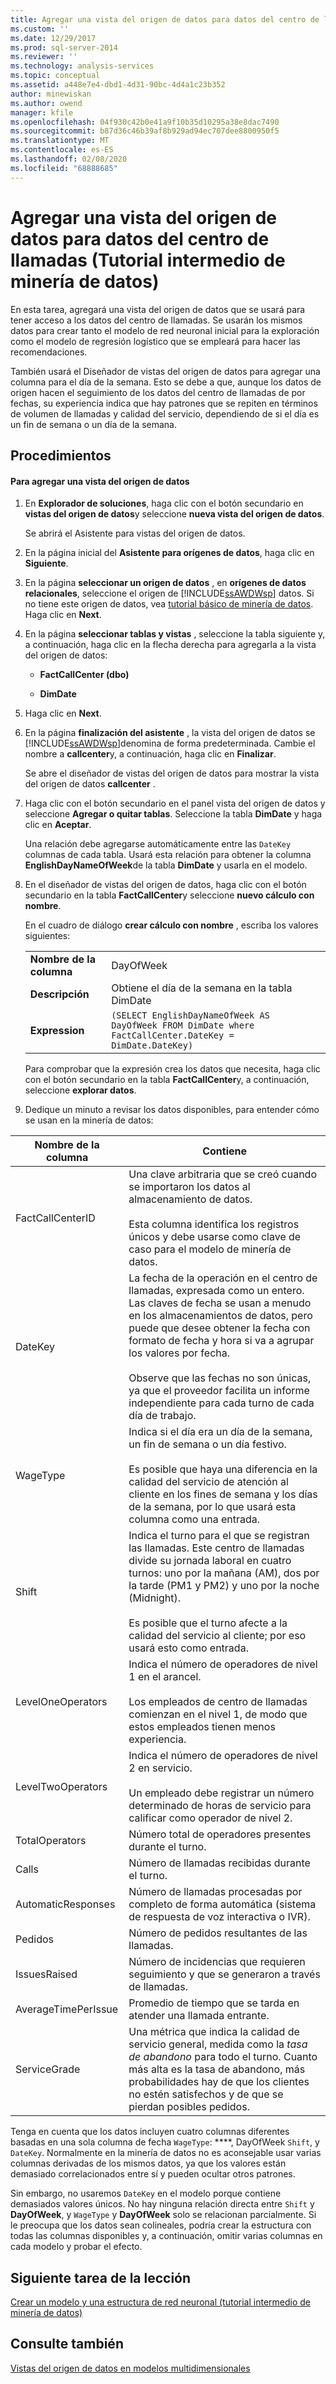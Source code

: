 ```yaml
---
title: Agregar una vista del origen de datos para datos del centro de llamadas (tutorial intermedio de minería de datos) | Microsoft Docs
ms.custom: ''
ms.date: 12/29/2017
ms.prod: sql-server-2014
ms.reviewer: ''
ms.technology: analysis-services
ms.topic: conceptual
ms.assetid: a448e7e4-dbd1-4d31-90bc-4d4a1c23b352
author: minewiskan
ms.author: owend
manager: kfile
ms.openlocfilehash: 04f930c42b0e41a9f10b35d10295a38e8dac7490
ms.sourcegitcommit: b87d36c46b39af8b929ad94ec707dee8800950f5
ms.translationtype: MT
ms.contentlocale: es-ES
ms.lasthandoff: 02/08/2020
ms.locfileid: "68888685"
---
```

# <a name="adding-a-data-source-view-for-call-center-data-intermediate-data-mining-tutorial"></a>Agregar una vista del origen de datos para datos del centro de llamadas (Tutorial intermedio de minería de datos)
  En esta tarea, agregará una vista del origen de datos que se usará para tener acceso a los datos del centro de llamadas. Se usarán los mismos datos para crear tanto el modelo de red neuronal inicial para la exploración como el modelo de regresión logístico que se empleará para hacer las recomendaciones.  
  
 También usará el Diseñador de vistas del origen de datos para agregar una columna para el día de la semana. Esto se debe a que, aunque los datos de origen hacen el seguimiento de los datos del centro de llamadas de por fechas, su experiencia indica que hay patrones que se repiten en términos de volumen de llamadas y calidad del servicio, dependiendo de si el día es un fin de semana o un día de la semana.  
  
## <a name="procedures"></a>Procedimientos  
  
#### <a name="to-add-a-data-source-view"></a>Para agregar una vista del origen de datos  
  
1.  En **Explorador de soluciones**, haga clic con el botón secundario en **vistas del origen de datos**y seleccione **nueva vista del origen de datos**.  
  
     Se abrirá el Asistente para vistas del origen de datos.  
  
2.  En la página inicial del **Asistente para orígenes de datos**, haga clic en **Siguiente**.  
  
3.  En la página **seleccionar un origen de datos** , en **orígenes de datos relacionales**, seleccione el origen de [!INCLUDE[ssAWDWsp](../includes/ssawdwsp-md.md)] datos. Si no tiene este origen de datos, vea [tutorial básico de minería de datos](../../2014/tutorials/basic-data-mining-tutorial.md). Haga clic en **Next**.  
  
4.  En la página **seleccionar tablas y vistas** , seleccione la tabla siguiente y, a continuación, haga clic en la flecha derecha para agregarla a la vista del origen de datos:  
  
    -   **FactCallCenter (dbo)**  
  
    -   **DimDate**  
  
5.  Haga clic en **Next**.  
  
6.  En la página **finalización del asistente** , la vista del origen de datos se [!INCLUDE[ssAWDWsp](../includes/ssawdwsp-md.md)]denomina de forma predeterminada. Cambie el nombre a **callcenter**y, a continuación, haga clic en **Finalizar**.  
  
     Se abre el diseñador de vistas del origen de datos para mostrar la vista del origen de datos **callcenter** .  
  
7.  Haga clic con el botón secundario en el panel vista del origen de datos y seleccione **Agregar o quitar tablas**. Seleccione la tabla **DimDate** y haga clic en **Aceptar**.  
  
     Una relación debe agregarse automáticamente entre las `DateKey` columnas de cada tabla. Usará esta relación para obtener la columna **EnglishDayNameOfWeek**de la tabla **DimDate** y usarla en el modelo.  
  
8.  En el diseñador de vistas del origen de datos, haga clic con el botón secundario en la tabla **FactCallCenter**y seleccione **nuevo cálculo con nombre**.  
  
     En el cuadro de diálogo **crear cálculo con nombre** , escriba los valores siguientes:  
  
    |||  
    |-|-|  
    |**Nombre de la columna**|DayOfWeek|  
    |**Descripción**|Obtiene el día de la semana en la tabla DimDate|  
    |**Expression**|`(SELECT EnglishDayNameOfWeek AS DayOfWeek FROM DimDate where FactCallCenter.DateKey = DimDate.DateKey)`|  
  
     Para comprobar que la expresión crea los datos que necesita, haga clic con el botón secundario en la tabla **FactCallCenter**y, a continuación, seleccione **explorar datos**.  
  
9. Dedique un minuto a revisar los datos disponibles, para entender cómo se usan en la minería de datos:  
  
|Nombre de la columna|Contiene|  
|-----------------|--------------|  
|FactCallCenterID|Una clave arbitraria que se creó cuando se importaron los datos al almacenamiento de datos.<br /><br /> Esta columna identifica los registros únicos y debe usarse como clave de caso para el modelo de minería de datos.|  
|DateKey|La fecha de la operación en el centro de llamadas, expresada como un entero. Las claves de fecha se usan a menudo en los almacenamientos de datos, pero puede que desee obtener la fecha con formato de fecha y hora si va a agrupar los valores por fecha.<br /><br /> Observe que las fechas no son únicas, ya que el proveedor facilita un informe independiente para cada turno de cada día de trabajo.|  
|WageType|Indica si el día era un día de la semana, un fin de semana o un día festivo.<br /><br /> Es posible que haya una diferencia en la calidad del servicio de atención al cliente en los fines de semana y los días de la semana, por lo que usará esta columna como una entrada.|  
|Shift|Indica el turno para el que se registran las llamadas. Este centro de llamadas divide su jornada laboral en cuatro turnos: uno por la mañana (AM), dos por la tarde (PM1 y PM2) y uno por la noche (Midnight).<br /><br /> Es posible que el turno afecte a la calidad del servicio al cliente; por eso usará esto como entrada.|  
|LevelOneOperators|Indica el número de operadores de nivel 1 en el arancel.<br /><br /> Los empleados de centro de llamadas comienzan en el nivel 1, de modo que estos empleados tienen menos experiencia.|  
|LevelTwoOperators|Indica el número de operadores de nivel 2 en servicio.<br /><br /> Un empleado debe registrar un número determinado de horas de servicio para calificar como operador de nivel 2.|  
|TotalOperators|Número total de operadores presentes durante el turno.|  
|Calls|Número de llamadas recibidas durante el turno.|  
|AutomaticResponses|Número de llamadas procesadas por completo de forma automática (sistema de respuesta de voz interactiva o IVR).|  
|Pedidos|Número de pedidos resultantes de las llamadas.|  
|IssuesRaised|Número de incidencias que requieren seguimiento y que se generaron a través de llamadas.|  
|AverageTimePerIssue|Promedio de tiempo que se tarda en atender una llamada entrante.|  
|ServiceGrade|Una métrica que indica la calidad de servicio general, medida como la *tasa de abandono* para todo el turno. Cuanto más alta es la tasa de abandono, más probabilidades hay de que los clientes no estén satisfechos y de que se pierdan posibles pedidos.|  
  
 Tenga en cuenta que los datos incluyen cuatro columnas diferentes basadas en una sola columna de fecha `WageType`: ****, DayOfWeek `Shift`, y `DateKey`. Normalmente en la minería de datos no es aconsejable usar varias columnas derivadas de los mismos datos, ya que los valores están demasiado correlacionados entre sí y pueden ocultar otros patrones.  
  
 Sin embargo, no usaremos `DateKey` en el modelo porque contiene demasiados valores únicos. No hay ninguna relación directa entre `Shift` y **DayOfWeek**, y `WageType` y **DayOfWeek** solo se relacionan parcialmente. Si le preocupa que los datos sean colineales, podría crear la estructura con todas las columnas disponibles y, a continuación, omitir varias columnas en cada modelo y probar el efecto.  
  
## <a name="next-task-in-lesson"></a>Siguiente tarea de la lección  
 [Crear un modelo y una estructura de red neuronal &#40;tutorial intermedio de minería de datos&#41;](../../2014/tutorials/creating-a-neural-network-structure-and-model-intermediate-data-mining-tutorial.md)  
  
## <a name="see-also"></a>Consulte también  
 [Vistas del origen de datos en modelos multidimensionales](https://docs.microsoft.com/analysis-services/multidimensional-models/data-source-views-in-multidimensional-models)  
  
  
